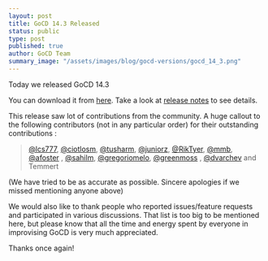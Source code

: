 ```yaml
---
layout: post
title: GoCD 14.3 Released
status: public
type: post
published: true
author: GoCD Team
summary_image: "/assets/images/blog/gocd-versions/gocd_14_3.png"
---
```


Today we released GoCD 14.3

You can download it from [here](http://www.go.cd/download/). Take a look at [release notes](http://www.go.cd/releases/#latest) to see details. 

This release saw lot of contributions from the community. A huge callout to the following contributors (not in any particular order) for their outstanding contributions : 

> [@lcs777](https://github.com/lcs777), [@ciotlosm](https://github.com/ciotlosm), [@tusharm](https://github.com/tusharm), [@juniorz](https://github.com/juniorz), [@RikTyer](https://github.com/RikTyer), [@mmb](https://github.com/mmb), [@afoster](https://github.com/afoster) , [@sahilm](https://github.com/sahilm),  [@gregoriomelo](https://github.com/gregoriomelo), [@greenmoss](https://github.com/greenmoss) , [@dvarchev](https://github.com/dvarchev) and Temmert
  
(We have tried to be as accurate as possible. Sincere apologies if we missed mentioning anyone above)


We would also like to thank people who reported issues/feature requests and participated in various discussions. That list is too big to be mentioned here, but please know that all the time and energy spent by everyone in improvising GoCD is very much appreciated.

Thanks once again!
